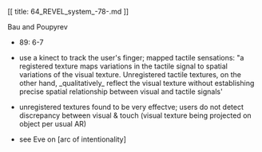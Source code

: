 [[
title: 64_REVEL_system_-78-.md
]]

Bau and Poupyrev

  

+ 89: 6-7

  

+ use a kinect to track the user's finger; mapped tactile sensations: "a
registered texture maps variations in the tactile signal to spatial variations
of the visual texture. Unregistered tactile textures, on the other hand,
\_qualitatively\_ reflect the visual texture without establishing precise
spatial relationship between visual and tactile signals'

  

+ unregistered textures found to be very effectve; users do not detect
discrepancy between visual & touch \(visual texture being projected on object
per usual AR\)

  

+ see Eve on \[arc of intentionality\]
